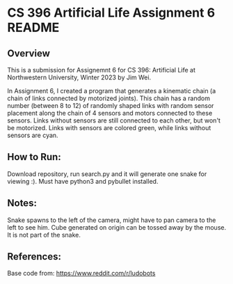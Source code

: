 # CS 396 Artificial Life Assignment 6 README

## Overview

This is a submission for Assignemnt 6 for CS 396: Artificial Life at Northwestern University, Winter 2023 by Jim Wei.

In Assignment 6, I created a program that generates a kinematic chain (a chain of links connected by motorized joints).
This chain has a random number (between 8 to 12) of randomly shaped links with random sensor placement along the chain
of 4 sensors and motors connected to these sensors. Links without sensors are still connected to each other, but won't
be motorized. Links with sensors are colored green, while links without sensors are cyan.

## How to Run:

Download repository, run search.py and it will generate one snake for viewing :). Must have python3 and pybullet installed.

## Notes:

Snake spawns to the left of the camera, might have to pan camera to the left to see him. Cube generated on origin can be tossed away by the mouse. It is not part of the snake.

## References:
Base code from: https://www.reddit.com/r/ludobots


